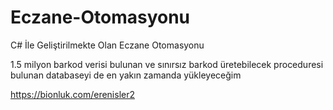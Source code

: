 # Eczane-Otomasyonu
C# İle Geliştirilmekte Olan Eczane Otomasyonu

1.5 milyon barkod verisi bulunan ve sınırsız barkod üretebilecek proceduresi bulunan databaseyi de en yakın zamanda yükleyeceğim

https://bionluk.com/erenisler2
